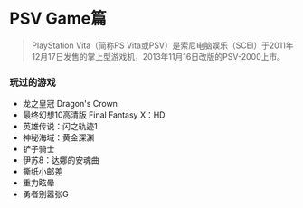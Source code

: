 # PSV Game篇  
>PlayStation Vita（简称PS Vita或PSV）是索尼电脑娱乐（SCEI）于2011年12月17日发售的掌上型游戏机，2013年11月16日改版的PSV-2000上市。

### 玩过的游戏  
- 龙之皇冠 Dragon's Crown
- 最终幻想10高清版 Final Fantasy X：HD
- 英雄传说：闪之轨迹1
- 神秘海域：黄金深渊
- 铲子骑士
- 伊苏8：达娜的安魂曲
- 撕纸小邮差
- 重力眩晕
- 勇者别嚣张G
